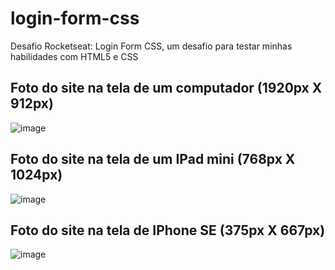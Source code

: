 # login-form-css
Desafio Rocketseat: Login Form CSS, um desafio para testar minhas habilidades com HTML5  e CSS


## Foto do site na tela de um computador (1920px X 912px)
![image](https://user-images.githubusercontent.com/101835324/164509149-c05b2744-b6c6-46dc-9534-e7745e8a975c.png)

## Foto do site na tela de um IPad mini (768px X 1024px)
![image](https://user-images.githubusercontent.com/101835324/164785612-42bd4e19-7de3-449c-b20e-0384ef513977.png)


## Foto do site na tela de IPhone SE (375px X 667px)
![image](https://user-images.githubusercontent.com/101835324/164785443-56ec16dd-a37e-4fb4-b52a-2d27ec885ec3.png)


